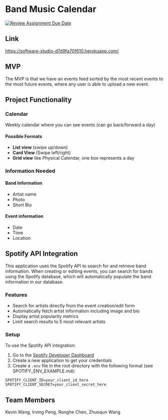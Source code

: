 # Band Music Calendar

[![Review Assignment Due Date](https://classroom.github.com/assets/deadline-readme-button-22041afd0340ce965d47ae6ef1cefeee28c7c493a6346c4f15d667ab976d596c.svg)](https://classroom.github.com/a/DBaAVOQl)

## Link

https://software-studio-d7d9fa70f610.herokuapp.com/

## MVP

The MVP is that we have an events feed sorted by the most recent events to the most future events, where any user is able to upload a new event.

## Project Functionality

### Calendar

Weekly calendar where you can see events (can go back/forward a day)

#### Possible Formats

- **List view** (swipe up/down)
- **Card View** (Swipe left/right)
- **Grid view** like Physical Calendar, one box represents a day

### Information Needed

#### Band Information

- Artist name
- Photo
- Short Bio

#### Event information

- Date
- Time
- Location

## Spotify API Integration

This application uses the Spotify API to search for and retrieve band information. When creating or editing events, you can search for bands using the Spotify database, which will automatically populate the band information in our database.

### Features

- Search for artists directly from the event creation/edit form
- Automatically fetch artist information including image and bio
- Display artist popularity metrics
- Limit search results to 5 most relevant artists

### Setup

To use the Spotify API integration:

1. Go to the [Spotify Developer Dashboard](https://developer.spotify.com/dashboard/)
2. Create a new application to get your credentials
3. Create a `.env` file in the root directory with the following format (see SPOTIFY_ENV_EXAMPLE.md):

```
SPOTIFY_CLIENT_ID=your_client_id_here
SPOTIFY_CLIENT_SECRET=your_client_secret_here
```

## Team Members

Kevin Wang, Irving Peng, Ronghe Chen, Zhuoqun Wang
